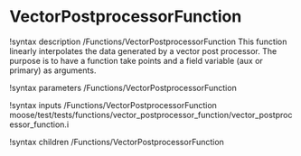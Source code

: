 
# VectorPostprocessorFunction

!syntax description /Functions/VectorPostprocessorFunction
This function linearly interpolates the data generated by a vector post
processor. The purpose is to have a function take points and a field variable
(aux or primary) as arguments.

!syntax parameters /Functions/VectorPostprocessorFunction

!syntax inputs /Functions/VectorPostprocessorFunction
moose/test/tests/functions/vector_postprocessor_function/vector_postprocessor_function.i

!syntax children /Functions/VectorPostprocessorFunction
